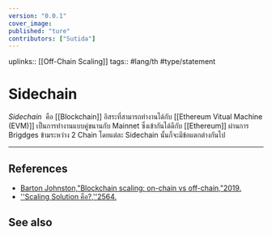 ```yaml
---
version: "0.0.1"
cover_image:
published: "ture"
contributors: ["Sutida"]
---
```

uplinks:: [[Off-Chain Scaling]]
tags:: #lang/th #type/statement

# Sidechain
*Sidechain*  คือ [[Blockchain]] อิสระที่สามารถทำงานได้กับ [[Ethereum Vitual Machine (EVM)]] เป็นการทำงานแบบคู่ขนานกับ Mainnet ซึ่งเข้ากันได้ดีกับ [[Ethereum]] ผ่านการ Brigdges ข้ามระหว่าง 2 Chain โดยแต่ละ Sidechain นั้นก็จะมีข้อแตกต่างกันไป

---
## References
- [Barton Johnston,"Blockchain scaling: on-chain vs off-chain,"2019.](https://bdtechtalks.com/2019/09/16/blockchain-scaling-on-chain-vs-off-chain/)
- [''Scaling Solution คือ?,''2564.](https://academy.bitcoinaddict.org/blockchain-scaling-solution/)
## See also
